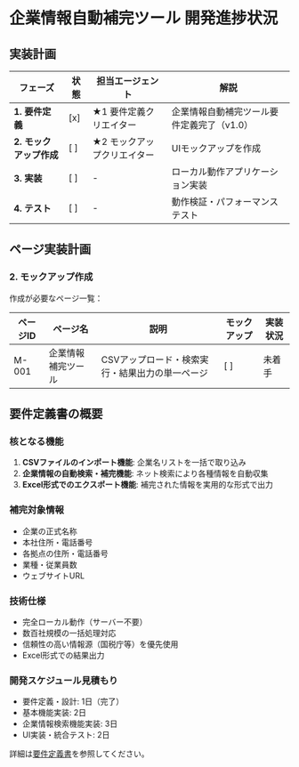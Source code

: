 # 企業情報自動補完ツール 開発進捗状況

## 実装計画

| フェーズ | 状態 | 担当エージェント | 解説 |
|---------|------|----------------|------|
| **1. 要件定義** | [x] | ★1 要件定義クリエイター | 企業情報自動補完ツール要件定義完了（v1.0） |
| **2. モックアップ作成** | [ ] | ★2 モックアップクリエイター | UIモックアップを作成 |
| **3. 実装** | [ ] | - | ローカル動作アプリケーション実装 |
| **4. テスト** | [ ] | - | 動作検証・パフォーマンステスト |

## ページ実装計画

### 2. モックアップ作成
作成が必要なページ一覧：

| ページID | ページ名 | 説明 | モックアップ | 実装状況 |
|---------|---------|-----|------------|---------|
| M-001 | 企業情報補完ツール | CSVアップロード・検索実行・結果出力の単一ページ | [ ] | 未着手 |

## 要件定義書の概要

### 核となる機能
1. **CSVファイルのインポート機能**: 企業名リストを一括で取り込み
2. **企業情報の自動検索・補完機能**: ネット検索により各種情報を自動収集
3. **Excel形式でのエクスポート機能**: 補完された情報を実用的な形式で出力

### 補完対象情報
- 企業の正式名称
- 本社住所・電話番号
- 各拠点の住所・電話番号
- 業種・従業員数
- ウェブサイトURL

### 技術仕様
- 完全ローカル動作（サーバー不要）
- 数百社規模の一括処理対応
- 信頼性の高い情報源（国税庁等）を優先使用
- Excel形式での結果出力

### 開発スケジュール見積もり
- 要件定義・設計: 1日（完了）
- 基本機能実装: 2日
- 企業情報検索機能実装: 3日
- UI実装・統合テスト: 2日

詳細は[要件定義書](/docs/requirements.md)を参照してください。